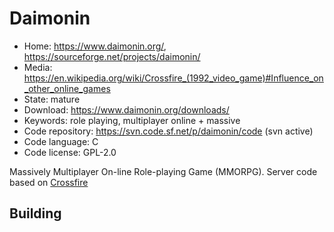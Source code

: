 # Daimonin

- Home: https://www.daimonin.org/, https://sourceforge.net/projects/daimonin/
- Media: <https://en.wikipedia.org/wiki/Crossfire_(1992_video_game)#Influence_on_other_online_games>
- State: mature
- Download: https://www.daimonin.org/downloads/
- Keywords: role playing, multiplayer online + massive
- Code repository: https://svn.code.sf.net/p/daimonin/code (svn active)
- Code language: C
- Code license: GPL-2.0

Massively Multiplayer On-line Role-playing Game (MMORPG).
Server code based on [Crossfire](crossfire.md)

## Building
